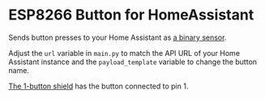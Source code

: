 # ESP8266 Button for HomeAssistant

Sends button presses to your Home Assistant as [a binary sensor](https://www.home-assistant.io/components/binary_sensor/).

Adjust the `url` variable in `main.py` to match the API URL of your Home Assistant instance and the `payload_template` variable to change the button name.

[The 1-button shield](https://wiki.wemos.cc/products:d1_mini_shields:1-button_shield) has the button connected to pin 1.
